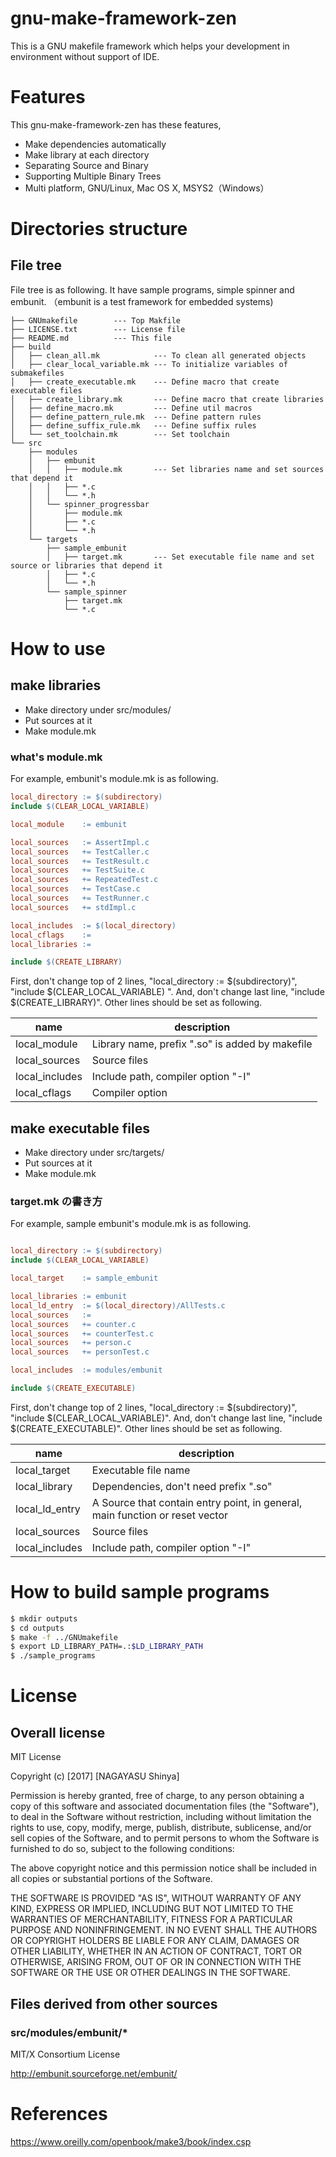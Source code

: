 gnu-make-framework-zen
==========================

This is a GNU makefile framework which helps your development in environment without support of IDE.

# Features

This gnu-make-framework-zen has these features,

+ Make dependencies automatically
+ Make library at each directory
+ Separating Source and Binary
+ Supporting Multiple Binary Trees
+ Multi platform, GNU/Linux, Mac OS X, MSYS2（Windows）


# Directories structure

## File tree

File tree is as following. It have sample programs, simple spinner and embunit.
（embunit is a test framework for embedded systems)


```
├── GNUmakefile        --- Top Makfile
├── LICENSE.txt        --- License file
├── README.md          --- This file
├── build
│   ├── clean_all.mk            --- To clean all generated objects
│   ├── clear_local_variable.mk --- To initialize variables of submakefiles
│   ├── create_executable.mk    --- Define macro that create executable files
│   ├── create_library.mk       --- Define macro that create libraries
│   ├── define_macro.mk         --- Define util macros
│   ├── define_pattern_rule.mk  --- Define pattern rules
│   ├── define_suffix_rule.mk   --- Define suffix rules
│   └── set_toolchain.mk        --- Set toolchain
└── src
    ├── modules
    │   ├── embunit
    │   │   ├── module.mk       --- Set libraries name and set sources that depend it
    │   │   ├── *.c
    │   │   └── *.h
    │   └── spinner_progressbar
    │       ├── module.mk
    │       ├── *.c
    │       └── *.h
    └── targets
        ├── sample_embunit
        │   ├── target.mk       --- Set executable file name and set source or libraries that depend it
        │   ├── *.c
        │   └── *.h
        └── sample_spinner
            ├── target.mk
            └── *.c
```
# How to use

## make libraries

+ Make directory under src/modules/
+ Put sources at it
+ Make module.mk

### what's module.mk

For example, embunit's module.mk is as following.

```makefile
local_directory := $(subdirectory)
include $(CLEAR_LOCAL_VARIABLE)

local_module    := embunit

local_sources   := AssertImpl.c
local_sources   += TestCaller.c
local_sources   += TestResult.c
local_sources   += TestSuite.c
local_sources   += RepeatedTest.c
local_sources   += TestCase.c
local_sources   += TestRunner.c
local_sources   += stdImpl.c

local_includes  := $(local_directory)
local_cflags    :=
local_libraries :=

include $(CREATE_LIBRARY)
```

First, don't change top of 2 lines, "local_directory := $(subdirectory)", "include $(CLEAR_LOCAL_VARIABLE) ". And, don't change last line, "include $(CREATE_LIBRARY)".
Other lines should be set as following.

| name            | description                                 |
| --------------  | ----------------------------------          |
| local_module    | Library name, prefix ".so" is added by makefile |
| local_sources   | Source files |
| local_includes  | Include path, compiler option "-I" |
| local_cflags    | Compiler option |


## make executable files

+ Make directory under src/targets/
+ Put sources at it
+ Make module.mk

### target.mk の書き方

For example, sample embunit's module.mk is as following.

```makefile

local_directory := $(subdirectory)
include $(CLEAR_LOCAL_VARIABLE)

local_target    := sample_embunit

local_libraries := embunit
local_ld_entry  := $(local_directory)/AllTests.c
local_sources   :=
local_sources   += counter.c
local_sources   += counterTest.c
local_sources   += person.c
local_sources   += personTest.c

local_includes  := modules/embunit

include $(CREATE_EXECUTABLE)
```

First, don't change top of 2 lines, "local_directory := $(subdirectory)", "include $(CLEAR_LOCAL_VARIABLE)". And, don't change last line, "include $(CREATE_EXECUTABLE)".
Other lines should be set as following.

| name            | description                                 |
| --------------  | ----------------------------------   |
| local_target    | Executable file name |
| local_library   | Dependencies, don't need prefix ".so" |
| local_ld_entry  | A Source that contain entry point, in general, main function or reset vector |
| local_sources   | Source files |
| local_includes  | Include path, compiler option "-I" |

# How to build sample programs

```sh
$ mkdir outputs
$ cd outputs
$ make -f ../GNUmakefile
$ export LD_LIBRARY_PATH=.:$LD_LIBRARY_PATH
$ ./sample_programs
```


# License


## Overall license

MIT License

Copyright (c) [2017] [NAGAYASU Shinya]

Permission is hereby granted, free of charge, to any person obtaining a copy
of this software and associated documentation files (the "Software"), to deal
in the Software without restriction, including without limitation the rights
to use, copy, modify, merge, publish, distribute, sublicense, and/or sell
copies of the Software, and to permit persons to whom the Software is
furnished to do so, subject to the following conditions:

The above copyright notice and this permission notice shall be included in all
copies or substantial portions of the Software.

THE SOFTWARE IS PROVIDED "AS IS", WITHOUT WARRANTY OF ANY KIND, EXPRESS OR
IMPLIED, INCLUDING BUT NOT LIMITED TO THE WARRANTIES OF MERCHANTABILITY,
FITNESS FOR A PARTICULAR PURPOSE AND NONINFRINGEMENT. IN NO EVENT SHALL THE
AUTHORS OR COPYRIGHT HOLDERS BE LIABLE FOR ANY CLAIM, DAMAGES OR OTHER
LIABILITY, WHETHER IN AN ACTION OF CONTRACT, TORT OR OTHERWISE, ARISING FROM,
OUT OF OR IN CONNECTION WITH THE SOFTWARE OR THE USE OR OTHER DEALINGS IN THE
SOFTWARE.


## Files derived from other sources

### src/modules/embunit/*

MIT/X Consortium License

http://embunit.sourceforge.net/embunit/

# References

https://www.oreilly.com/openbook/make3/book/index.csp
